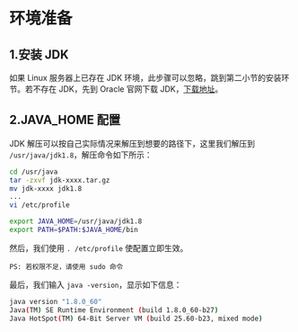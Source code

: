 # 环境准备

## 1.安装 JDK

如果 Linux 服务器上已存在 JDK 环境，此步骤可以忽略，跳到第二小节的安装环节。若不存在 JDK，先到 Oracle 官网下载 JDK，[下载地址](http://www.oracle.com/technetwork/java/javase/downloads/index.html)。

## 2.JAVA_HOME 配置

JDK 解压可以按自己实际情况来解压到想要的路径下，这里我们解压到 ``` /usr/java/jdk1.8 ```，解压命令如下所示：
``` bash
cd /usr/java
tar -zxvf jdk-xxxx.tar.gz
mv jdk-xxxx jdk1.8
...
vi /etc/profile

export JAVA_HOME=/usr/java/jdk1.8
export PATH=$PATH:$JAVA_HOME/bin
```
然后，我们使用 ``` . /etc/profile ``` 使配置立即生效。

``` PS: 若权限不足，请使用 sudo 命令 ```

最后，我们输入 ``` java -version ```，显示如下信息：
```bash
java version "1.8.0_60"
Java(TM) SE Runtime Environment (build 1.8.0_60-b27)
Java HotSpot(TM) 64-Bit Server VM (build 25.60-b23, mixed mode)
```
